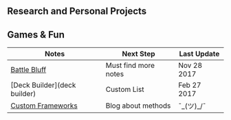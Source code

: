 <link rel="stylesheet" href="/main.css"/>

## Research and Personal Projects

## Games & Fun
| Notes                                           | Next Step                  | Last Update   |
| ------------------------------------------------| -------------------------- | ------------- |
| [Battle Bluff](battle-bluff)                    | Must find more notes       | Nov 28 2017   |
| [Deck Builder](deck builder)                    | Custom List                | Feb 27 2017   |
| [Custom Frameworks](custom-frameworks)          | Blog about methods         | ¯\_(ツ)_/¯    |


